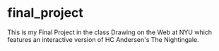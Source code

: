 # final_project
This is my Final Project in the class Drawing on the Web at NYU which features an interactive version of HC Andersen's The Nightingale. 
